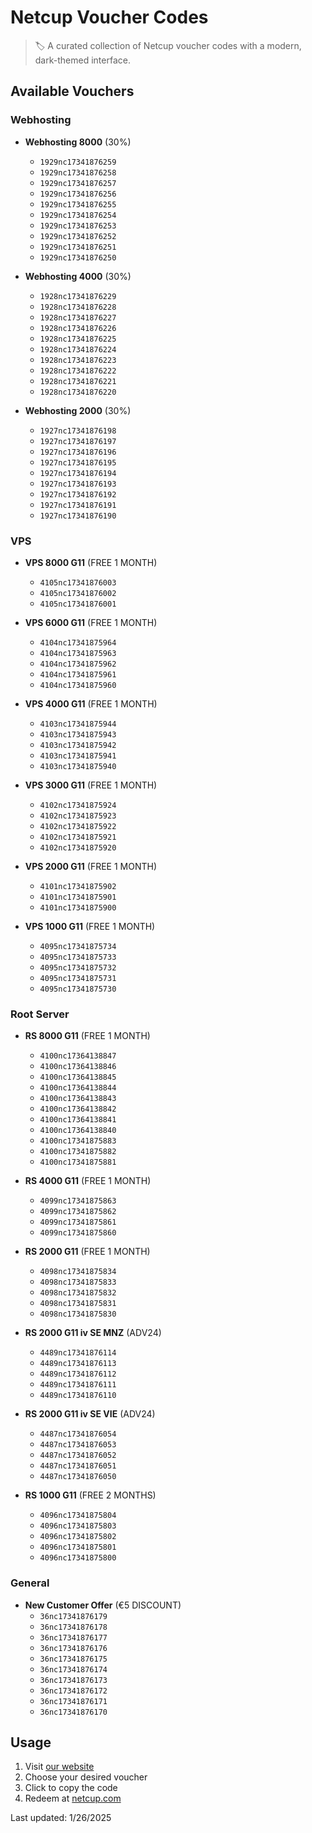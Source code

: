 # Netcup Voucher Codes

> 🏷️ A curated collection of Netcup voucher codes with a modern, dark-themed interface.

## Available Vouchers


### Webhosting

- **Webhosting 8000** (30%)
  - `1929nc17341876259`
  - `1929nc17341876258`
  - `1929nc17341876257`
  - `1929nc17341876256`
  - `1929nc17341876255`
  - `1929nc17341876254`
  - `1929nc17341876253`
  - `1929nc17341876252`
  - `1929nc17341876251`
  - `1929nc17341876250`

- **Webhosting 4000** (30%)
  - `1928nc17341876229`
  - `1928nc17341876228`
  - `1928nc17341876227`
  - `1928nc17341876226`
  - `1928nc17341876225`
  - `1928nc17341876224`
  - `1928nc17341876223`
  - `1928nc17341876222`
  - `1928nc17341876221`
  - `1928nc17341876220`

- **Webhosting 2000** (30%)
  - `1927nc17341876198`
  - `1927nc17341876197`
  - `1927nc17341876196`
  - `1927nc17341876195`
  - `1927nc17341876194`
  - `1927nc17341876193`
  - `1927nc17341876192`
  - `1927nc17341876191`
  - `1927nc17341876190`

### VPS

- **VPS 8000 G11** (FREE 1 MONTH)
  - `4105nc17341876003`
  - `4105nc17341876002`
  - `4105nc17341876001`

- **VPS 6000 G11** (FREE 1 MONTH)
  - `4104nc17341875964`
  - `4104nc17341875963`
  - `4104nc17341875962`
  - `4104nc17341875961`
  - `4104nc17341875960`

- **VPS 4000 G11** (FREE 1 MONTH)
  - `4103nc17341875944`
  - `4103nc17341875943`
  - `4103nc17341875942`
  - `4103nc17341875941`
  - `4103nc17341875940`

- **VPS 3000 G11** (FREE 1 MONTH)
  - `4102nc17341875924`
  - `4102nc17341875923`
  - `4102nc17341875922`
  - `4102nc17341875921`
  - `4102nc17341875920`

- **VPS 2000 G11** (FREE 1 MONTH)
  - `4101nc17341875902`
  - `4101nc17341875901`
  - `4101nc17341875900`

- **VPS 1000 G11** (FREE 1 MONTH)
  - `4095nc17341875734`
  - `4095nc17341875733`
  - `4095nc17341875732`
  - `4095nc17341875731`
  - `4095nc17341875730`

### Root Server

- **RS 8000 G11** (FREE 1 MONTH)
  - `4100nc17364138847`
  - `4100nc17364138846`
  - `4100nc17364138845`
  - `4100nc17364138844`
  - `4100nc17364138843`
  - `4100nc17364138842`
  - `4100nc17364138841`
  - `4100nc17364138840`
  - `4100nc17341875883`
  - `4100nc17341875882`
  - `4100nc17341875881`

- **RS 4000 G11** (FREE 1 MONTH)
  - `4099nc17341875863`
  - `4099nc17341875862`
  - `4099nc17341875861`
  - `4099nc17341875860`

- **RS 2000 G11** (FREE 1 MONTH)
  - `4098nc17341875834`
  - `4098nc17341875833`
  - `4098nc17341875832`
  - `4098nc17341875831`
  - `4098nc17341875830`

- **RS 2000 G11 iv SE MNZ** (ADV24)
  - `4489nc17341876114`
  - `4489nc17341876113`
  - `4489nc17341876112`
  - `4489nc17341876111`
  - `4489nc17341876110`

- **RS 2000 G11 iv SE VIE** (ADV24)
  - `4487nc17341876054`
  - `4487nc17341876053`
  - `4487nc17341876052`
  - `4487nc17341876051`
  - `4487nc17341876050`

- **RS 1000 G11** (FREE 2 MONTHS)
  - `4096nc17341875804`
  - `4096nc17341875803`
  - `4096nc17341875802`
  - `4096nc17341875801`
  - `4096nc17341875800`

### General

- **New Customer Offer** (€5 DISCOUNT)
  - `36nc17341876179`
  - `36nc17341876178`
  - `36nc17341876177`
  - `36nc17341876176`
  - `36nc17341876175`
  - `36nc17341876174`
  - `36nc17341876173`
  - `36nc17341876172`
  - `36nc17341876171`
  - `36nc17341876170`

## Usage

1. Visit [our website](https://netcupvoucher.com)
2. Choose your desired voucher
3. Click to copy the code
4. Redeem at [netcup.com](https://www.netcup.com/en/checkout/cart)

Last updated: 1/26/2025
